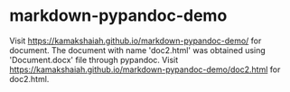 # markdown-pypandoc-demo

Visit <https://kamakshaiah.github.io/markdown-pypandoc-demo/> for document.
The document with name 'doc2.html' was obtained using 'Document.docx' file through pypandoc. Visit https://kamakshaiah.github.io/markdown-pypandoc-demo/doc2.html for doc2.html. 
